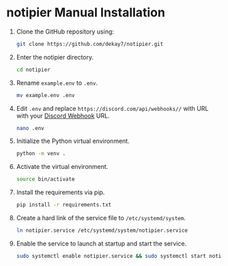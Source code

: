 # notipier Manual Installation
1. Clone the GitHub repository using:
    ```bash
    git clone https://github.com/dekay7/notipier.git
    ```
2. Enter the notipier directory.
    ```bash
    cd notipier
    ```
3. Rename `example.env` to `.env`.
    ```bash
    mv example.env .env
    ```
4. Edit `.env` and replace `https://discord.com/api/webhooks//` with URL with your [Discord Webhook](https://support.discord.com/hc/en-us/articles/228383668-Intro-to-Webhooks) URL. 
    ```bash
    nano .env
    ```
5. Initialize the Python virtual environment. 
    ```bash
    python -m venv .
    ```
6. Activate the virtual environment.
    ```bash
    source bin/activate
    ```
7. Install the requirements via pip. 
    ```bash
    pip install -r requirements.txt
    ```
8. Create a hard link of the service file to `/etc/systemd/system`.
    ```bash
    ln notipier.service /etc/systemd/system/notipier.service
    ```
9. Enable the service to launch at startup and start the service. 
    ```bash
    sudo systemctl enable notipier.service && sudo systemctl start notipier.service
    ```